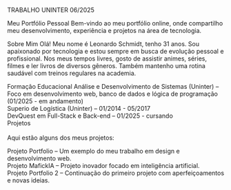 TRABALHO UNINTER 06/2025

Meu Portfólio Pessoal
Bem-vindo ao meu portfólio online, onde compartilho meu desenvolvimento, experiência e projetos na área de tecnologia.

Sobre Mim
Olá! Meu nome é Leonardo Schmidt, tenho 31 anos. Sou apaixonado por tecnologia e estou sempre em busca de evolução pessoal e profissional. Nos meus tempos livres, gosto de assistir animes, séries, filmes e ler livros de diversos gêneros. Também mantenho uma rotina saudável com treinos regulares na academia.

Formação Educacional
Análise e Desenvolvimento de Sistemas (Uninter) – Foco em desenvolvimento web, banco de dados e lógica de programação (01/2025 - em andamento)<br>
Superio de Logística (Uninter) – 01/2014 - 05/2017<br>
DevQuest em Full-Stack e Back-end – 01/2025 - cursando<br>
Projetos<br><br>
Aqui estão alguns dos meus projetos:<br>

Projeto Portfolio – Um exemplo do meu trabalho em design e desenvolvimento web.<br>
Projeto MafickIA – Projeto inovador focado em inteligência artificial.<br>
Projeto Portfolio 2 – Continuação do primeiro projeto com aperfeiçoamentos e novas ideias.<br>
